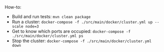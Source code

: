 How-to:

* Build and run tests: `mvn clean package`
* Run a cluster: `docker-compose -f ./src/main/docker/cluster.yml up --scale node=3`
* Get to know which ports are occupied: `docker-compose -f ./src/main/docker/cluster.yml ps`
* Stop the cluster: `docker-compose -f ./src/main/docker/cluster.yml down`

